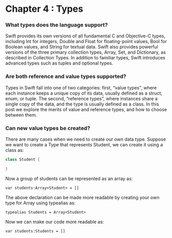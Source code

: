 # Chapter 4 : Types



### What types does the language support?
Swift provides its own versions of all fundamental C and Objective-C types, including Int for integers, Double and Float for floating-point values, Bool for Boolean values, and String for textual data. Swift also provides powerful versions of the three primary collection types, Array, Set, and Dictionary, as described in Collection Types. In addition to familiar types, Swift introduces advanced types such as tuples and optional types.

### Are both reference and value types supported?
Types in Swift fall into one of two categories: first, “value types”, where each instance keeps a unique copy of its data, usually defined as a struct, enum, or tuple. The second, “reference types”, where instances share a single copy of the data, and the type is usually defined as a class. In this post we explore the merits of value and reference types, and how to choose between them.

### Can new value types be created?
There are many cases when we need to create our own data type. Suppose we want to create a Type that represents Student, we can create it using a class as:
```Swift
class Student {

}
```
Now a group of students can be represented as an array as:
```
var students:Array<Student> = []
```
The above declaration can be made more readable by creating your own type for Array<Student> using typealias as:
```
typealias Students = Array<Student>
```
Now we can make our code more readable as:
```
var students:Students = []
```